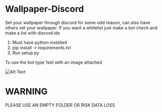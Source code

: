 # Wallpaper-Discord
Set your wallpaper through discord for some odd reason, can also have others set your wallpaper. If you want a whitelist just make a bot check and make a list with discord ids

1. Must have python installed
2. pip install -r requirements.txt
3. Run setup.py

To use the bot type 1set with an image attached

![Alt Text](https://media.giphy.com/media/Rd7WlRF8tfR4QW6jKU/giphy.gif)


# WARNING
PLEASE USE AN EMPTY FOLDER OR RISK DATA LOSS
